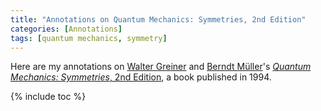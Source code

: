 ```yaml
---
title: "Annotations on Quantum Mechanics: Symmetries, 2nd Edition"
categories: [Annotations]
tags: [quantum mechanics, symmetry]
---
```


Here are my annotations on [Walter Greiner](https://en.wikipedia.org/wiki/Walter_Greiner) and [Berndt Müller](https://en.wikipedia.org/wiki/Berndt_M%C3%BCller)'s [*Quantum Mechanics: Symmetries*, 2nd Edition](https://www.amazon.com/dp/3540580808), a book published in 1994.

{% include toc %}